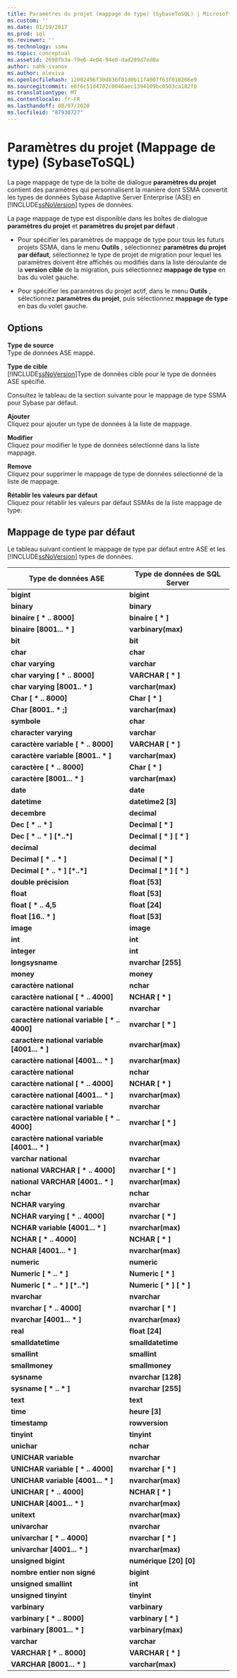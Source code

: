 ```yaml
---
title: Paramètres du projet (mappage de type) (SybaseToSQL) | Microsoft Docs
ms.custom: ''
ms.date: 01/19/2017
ms.prod: sql
ms.reviewer: ''
ms.technology: ssma
ms.topic: conceptual
ms.assetid: 2698fb3a-f9e6-4e04-94e0-dad289d7ed0a
author: nahk-ivanov
ms.author: alexiva
ms.openlocfilehash: 12002496f30d836f01d0b11f4007f63f018266e9
ms.sourcegitcommit: e8f6c51d4702c0046aec1394109bc0503ca182f0
ms.translationtype: MT
ms.contentlocale: fr-FR
ms.lasthandoff: 08/07/2020
ms.locfileid: "87930727"
---
```

# <a name="project-settings-type-mapping-sybasetosql"></a>Paramètres du projet (Mappage de type) (SybaseToSQL)
La page mappage de type de la boîte de dialogue **paramètres du projet** contient des paramètres qui personnalisent la manière dont SSMA convertit les types de données Sybase Adaptive Server Enterprise (ASE) en [!INCLUDE[ssNoVersion](../../includes/ssnoversion-md.md)] types de données.  
  
La page mappage de type est disponible dans les boîtes de dialogue **paramètres du projet** et **paramètres du projet par défaut** .  
  
-   Pour spécifier les paramètres de mappage de type pour tous les futurs projets SSMA, dans le menu **Outils** , sélectionnez **paramètres du projet par défaut**, sélectionnez le type de projet de migration pour lequel les paramètres doivent être affichés ou modifiés dans la liste déroulante de la **version cible** de la migration, puis sélectionnez **mappage de type** en bas du volet gauche.  
  
-   Pour spécifier les paramètres du projet actif, dans le menu **Outils** , sélectionnez **paramètres du projet**, puis sélectionnez **mappage de type** en bas du volet gauche.  
  
## <a name="options"></a>Options  
**Type de source**  
Type de données ASE mappé.  
  
**Type de cible**  
[!INCLUDE[ssNoVersion](../../includes/ssnoversion-md.md)]Type de données cible pour le type de données ASE spécifié.  
  
Consultez le tableau de la section suivante pour le mappage de type SSMA pour Sybase par défaut.  
  
**Ajouter**  
Cliquez pour ajouter un type de données à la liste de mappage.  
  
**Modifier**  
Cliquez pour modifier le type de données sélectionné dans la liste mappage.  
  
**Remove**  
Cliquez pour supprimer le mappage de type de données sélectionné de la liste de mappage.  
  
**Rétablir les valeurs par défaut**  
Cliquez pour rétablir les valeurs par défaut SSMAs de la liste mappage de type.  
  
## <a name="default-type-mapping"></a>Mappage de type par défaut  
Le tableau suivant contient le mappage de type par défaut entre ASE et les [!INCLUDE[ssNoVersion](../../includes/ssnoversion-md.md)] types de données.  
  
|Type de données ASE|Type de données de SQL Server|  
|-----------------|------------------------|  
|**bigint**|**bigint**|  
|**binary**|**binary**|  
|**binaire [ \* .. 8000]**|**binaire [ \* ]**|  
|**binaire [8001... \* ]**|**varbinary(max)**|  
|**bit**|**bit**|  
|**char**|**char**|  
|**char varying**|**varchar**|  
|**char varying [ \* .. 8000]**|**VARCHAR [ \* ]**|  
|**char varying [8001.. \* ]**|**varchar(max)**|  
|**Char [ \* .. 8000]**|**Char [ \* ]**|  
|**Char [8001.. \* ;]**|**varchar(max)**|  
|**symbole**|**char**|  
|**character varying**|**varchar**|  
|**caractère variable [ \* .. 8000]**|**VARCHAR [ \* ]**|  
|**caractère variable [8001.. \* ]**|**varchar(max)**|  
|**caractère [ \* .. 8000]**|**Char [ \* ]**|  
|**caractère [8001... \* ]**|**varchar(max)**|  
|**date**|**date**|  
|**datetime**|**datetime2 [3]**|  
|**decembre**|**decimal**|  
|**Dec [ \* .. \* ]**|**Decimal [ \* ]**|  
|**Dec [ \* .. \* ] [\*..\*]**|**Decimal [ \* ] [ \* ]**|  
|**decimal**|**decimal**|  
|**Decimal [ \* .. \* ]**|**Decimal [ \* ]**|  
|**Decimal [ \* .. \* ] [\*..\*]**|**Decimal [ \* ] [ \* ]**|  
|**double précision**|**float [53]**|  
|**float**|**float [53]**|  
|**float [ \* .. 4,5**|**float [24]**|  
|**float [16.. \* ]**|**float [53]**|  
|**image**|**image**|  
|**int**|**int**|  
|**integer**|**int**|  
|**longsysname**|**nvarchar [255]**|  
|**money**|**money**|  
|**caractère national**|**nchar**|  
|**caractère national [ \* .. 4000]**|**NCHAR [ \* ]**|  
|**caractère national variable**|**nvarchar**|  
|**caractère national variable [ \* .. 4000]**|**nvarchar [ \* ]**|  
|**caractère national variable [4001... \* ]**|**nvarchar(max)**|  
|**caractère national [4001... \* ]**|**nvarchar(max)**|  
|**caractère national**|**nchar**|  
|**caractère national [ \* .. 4000]**|**NCHAR [ \* ]**|  
|**caractère national [4001... \* ]**|**nvarchar(max)**|  
|**caractère national variable**|**nvarchar**|  
|**caractère national variable [ \* .. 4000]**|**nvarchar [ \* ]**|  
|**caractère national variable [4001... \* ]**|**nvarchar(max)**|  
|**varchar national**|**nvarchar**|  
|**national VARCHAR [ \* .. 4000]**|**nvarchar [ \* ]**|  
|**national VARCHAR [4001.. \* ]**|**nvarchar(max)**|  
|**nchar**|**nchar**|  
|**NCHAR varying**|**nvarchar**|  
|**NCHAR varying [ \* .. 4000]**|**nvarchar [ \* ]**|  
|**NCHAR variable [4001... \* ]**|**nvarchar(max)**|  
|**NCHAR [ \* .. 4000]**|**NCHAR [ \* ]**|  
|**NCHAR [4001... \* ]**|**nvarchar(max)**|  
|**numeric**|**numeric**|  
|**Numeric [ \* .. \* ]**|**Numeric [ \* ]**|  
|**Numeric [ \* .. \* ] [\*..\*]**|**Numeric [ \* ] [ \* ]**|  
|**nvarchar**|**nvarchar**|  
|**nvarchar [ \* .. 4000]**|**nvarchar [ \* ]**|  
|**nvarchar [4001... \* ]**|**nvarchar(max)**|  
|**real**|**float [24]**|  
|**smalldatetime**|**smalldatetime**|  
|**smallint**|**smallint**|  
|**smallmoney**|**smallmoney**|  
|**sysname**|**nvarchar [128]**|  
|**sysname [ \* .. \* ]**|**nvarchar [255]**|  
|**text**|**text**|  
|**time**|**heure [3]**|  
|**timestamp**|**rowversion**|  
|**tinyint**|**tinyint**|  
|**unichar**|**nchar**|  
|**UNICHAR variable**|**nvarchar**|  
|**UNICHAR variable [ \* .. 4000]**|**nvarchar [ \* ]**|  
|**UNICHAR variable [4001... \* ]**|**nvarchar(max)**|  
|**UNICHAR [ \* .. 4000]**|**NCHAR [ \* ]**|  
|**UNICHAR [4001... \* ]**|**nvarchar(max)**|  
|**unitext**|**nvarchar(max)**|  
|**univarchar**|**nvarchar**|  
|**univarchar [ \* .. 4000]**|**nvarchar [ \* ]**|  
|**univarchar [4001... \* ]**|**nvarchar(max)**|  
|**unsigned bigint**|**numérique [20] [0]**|  
|**nombre entier non signé**|**bigint**|  
|**unsigned smallint**|**int**|  
|**unsigned tinyint**|**tinyint**|  
|**varbinary**|**varbinary**|  
|**varbinary [ \* .. 8000]**|**varbinary [ \* ]**|  
|**varbinary [8001... \* ]**|**varbinary(max)**|  
|**varchar**|**varchar**|  
|**VARCHAR [ \* .. 8000]**|**VARCHAR [ \* ]**|  
|**VARCHAR [8001... \* ]**|**varchar(max)**|  
  
